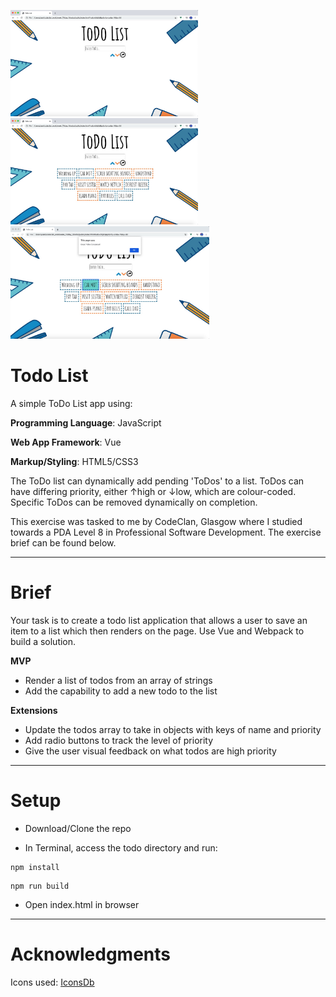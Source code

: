 <img src="https://github.com/CrugBarat/my_files/blob/master/todo1.jpeg" width="300"> <img src="https://github.com/CrugBarat/my_files/blob/master/todo2.jpeg" width="300"> <img src="https://github.com/CrugBarat/my_files/blob/master/todo3.jpeg" height="180">


# Todo List

A simple ToDo List app using:

**Programming Language**: JavaScript

**Web App Framework**: Vue

**Markup/Styling**: HTML5/CSS3

The ToDo list can dynamically add pending 'ToDos' to a list. ToDos can have differing priority, either ↑high or ↓low, which are colour-coded. Specific ToDos can be removed dynamically on completion.

This exercise was tasked to me by CodeClan, Glasgow where I studied towards a PDA Level 8 in Professional Software Development. The exercise brief can be found below.

---

# Brief

Your task is to create a todo list application that allows a user to save an item to a list which then renders on the page. Use Vue and Webpack to build a solution.

**MVP**

- Render a list of todos from an array of strings
- Add the capability to add a new todo to the list

**Extensions**

- Update the todos array to take in objects with keys of name and priority
- Add radio buttons to track the level of priority
- Give the user visual feedback on what todos are high priority

---

# Setup

- Download/Clone the repo

- In Terminal, access the todo directory and run:

```
npm install
```
```
npm run build
```

- Open index.html in browser

---

# Acknowledgments

Icons used: [IconsDb](https://www.iconsdb.com/)
